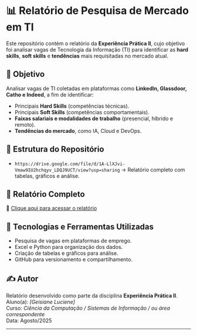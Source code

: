 # 📊 Relatório de Pesquisa de Mercado em TI

Este repositório contém o relatório da **Experiência Prática II**, cujo objetivo foi analisar vagas de Tecnologia da Informação (TI) para identificar as **hard skills**, **soft skills** e **tendências** mais requisitadas no mercado atual.

## 📌 Objetivo
Analisar vagas de TI coletadas em plataformas como **LinkedIn, Glassdoor, Catho e Indeed**, a fim de identificar:
- Principais **Hard Skills** (competências técnicas).
- Principais **Soft Skills** (competências comportamentais).
- **Faixas salariais e modalidades de trabalho** (presencial, híbrido e remoto).
- **Tendências do mercado**, como IA, Cloud e DevOps.

## 📂 Estrutura do Repositório
- `https://drive.google.com/file/d/1A-LlXJvi-Vmaw9IU2hchqyv_LDQJ9UCT/view?usp=sharing` → Relatório completo com tabelas, gráficos e análise.

## 🔗 Relatório Completo
📄 [Clique aqui para acessar o relatório](https://drive.google.com/file/d/1A-LlXJvi-Vmaw9IU2hchqyv_LDQJ9UCT/view?usp=sharing)

## 🚀 Tecnologias e Ferramentas Utilizadas
- Pesquisa de vagas em plataformas de emprego.
- Excel e Python para organização dos dados.
- Criação de tabelas e gráficos para análise.
- GitHub para versionamento e compartilhamento.

## ✍️ Autor
Relatório desenvolvido como parte da disciplina **Experiência Prática II**.  
Aluno(a): *[Geisiane Luciene]*  
Curso: *Ciência da Computação / Sistemas de Informação / ou área correspondente*  
Data: Agosto/2025  

---
